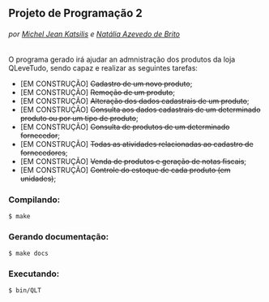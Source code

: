 ## Projeto de Programação 2
###### por [Michel Jean Katsilis](https://github.com/MJK2) e [Natália Azevedo de Brito](https://github.com/bnatalha)

O programa gerado irá ajudar an admnistração dos produtos da loja QLeveTudo, sendo capaz e realizar as seguintes tarefas:

- [EM CONSTRUÇÃO] ~~Cadastro de um novo produto~~;
- [EM CONSTRUÇÃO] ~~Remoção de um produto~~;
- [EM CONSTRUÇÃO] ~~Alteração dos dados cadastrais de um produto~~;
- [EM CONSTRUÇÃO] ~~Consulta aos dados cadastrais de um determinado produto ou por um tipo de produto~~;
- [EM CONSTRUÇÃO] ~~Consulta de produtos de um determinado fornecedor~~;
- [EM CONSTRUÇÃO] ~~Todas as atividades relacionadas ao cadastro de fornecedores~~;
- [EM CONSTRUÇÃO] ~~Venda de produtos e geração de notas fiscais~~;
- [EM CONSTRUÇÃO] ~~Controle do estoque de cada produto (em unidades)~~;

### Compilando:

`$ make`

### Gerando documentação:

`$ make docs`

### Executando:

`$ bin/QLT`